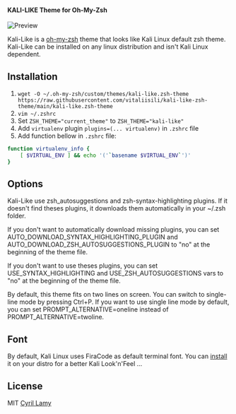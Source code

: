 #### KALI-LIKE Theme for Oh-My-Zsh 

![Preview](screenshots/kali-like-zsh.png)

Kali-Like is a [oh-my-zsh](https://ohmyz.sh/) theme that looks like Kali Linux default zsh theme.
Kali-Like can be installed on any linux distribution and isn't Kali Linux dependent.

## Installation  

1. `wget -O ~/.oh-my-zsh/custom/themes/kali-like.zsh-theme https://raw.githubusercontent.com/vitaliisili/kali-like-zsh-theme/main/kali-like.zsh-theme`  
2. `vim ~/.zshrc`  
3. Set `ZSH_THEME="current_theme"` to `ZSH_THEME="kali-like"`  
4. Add `virtualenv` plugin `plugins=(... virtualenv)` in `.zshrc` file
5. Add function bellow in `.zshrc` file:
```bash
function virtualenv_info { 
    [ $VIRTUAL_ENV ] && echo '('`basename $VIRTUAL_ENV`')'
}
```

## Options  
Kali-Like use zsh_autosuggestions and zsh-syntax-highlighting plugins.
If it doesn't find theses plugins, it downloads them automatically in your ~/.zsh folder.

If you don't want to automatically download missing plugins, you can set AUTO_DOWNLOAD_SYNTAX_HIGHLIGHTING_PLUGIN and AUTO_DOWNLOAD_ZSH_AUTOSUGGESTIONS_PLUGIN to "no" at the beginning of the theme file.

If you don't want to use theses plugins, you can set USE_SYNTAX_HIGHLIGHTING and USE_ZSH_AUTOSUGGESTIONS vars to "no" at the beginning of the theme file.

By default, this theme fits on two lines on screen. You can switch to single-line mode by pressing Ctrl+P. If you want to use single line mode by default, you can set PROMPT_ALTERNATIVE=oneline instead of
PROMPT_ALTERNATIVE=twoline.

## Font  
By default, Kali Linux uses FiraCode as default terminal font.
You can [install](https://github.com/tonsky/FiraCode/wiki/Installing) it on your distro for a better Kali Look'n'Feel ...

## License
MIT [Cyril Lamy](https://github.com/clamy54)